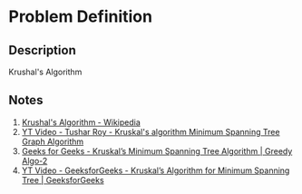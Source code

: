 # Problem Definition

## Description

Krushal's Algorithm

## Notes

1. [Krushal's Algorithm - Wikipedia](https://en.wikipedia.org/wiki/Kruskal's_algorithm)
2. [YT Video - Tushar Roy - Kruskal's algorithm Minimum Spanning Tree Graph Algorithm](https://www.youtube.com/watch?v=fAuF0EuZVCk)
3. [Geeks for Geeks - Kruskal’s Minimum Spanning Tree Algorithm | Greedy Algo-2](https://www.geeksforgeeks.org/kruskals-minimum-spanning-tree-algorithm-greedy-algo-2/)
4. [YT Video - GeeksforGeeks - Kruskal’s Algorithm for Minimum Spanning Tree | GeeksforGeeks](https://www.youtube.com/watch?v=3rrNH_AizMA)